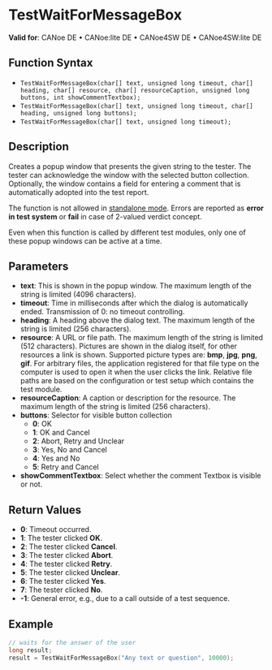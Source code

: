 # TestWaitForMessageBox

**Valid for**: CANoe DE • CANoe:lite DE • CANoe4SW DE • CANoe4SW:lite DE

## Function Syntax

- `TestWaitForMessageBox(char[] text, unsigned long timeout, char[] heading, char[] resource, char[] resourceCaption, unsigned long buttons, int showCommentTextbox);`
- `TestWaitForMessageBox(char[] text, unsigned long timeout, char[] heading, unsigned long buttons);`
- `TestWaitForMessageBox(char[] text, unsigned long timeout);`

## Description

Creates a popup window that presents the given string to the tester. The tester can acknowledge the window with the selected button collection. Optionally, the window contains a field for entering a comment that is automatically adopted into the test report.

The function is not allowed in [standalone mode](../../../CANoeCANalyzer/RTSetup/StandaloneMode/StandaloneModeConcept.md). Errors are reported as **error in test system** or **fail** in case of 2-valued verdict concept.

Even when this function is called by different test modules, only one of these popup windows can be active at a time.

## Parameters

- **text**: This is shown in the popup window. The maximum length of the string is limited (4096 characters).
- **timeout**: Time in milliseconds after which the dialog is automatically ended. Transmission of 0: no timeout controlling.
- **heading**: A heading above the dialog text. The maximum length of the string is limited (256 characters).
- **resource**: A URL or file path. The maximum length of the string is limited (512 characters). Pictures are shown in the dialog itself, for other resources a link is shown. Supported picture types are: **bmp**, **jpg**, **png**, **gif**. For arbitrary files, the application registered for that file type on the computer is used to open it when the user clicks the link. Relative file paths are based on the configuration or test setup which contains the test module.
- **resourceCaption**: A caption or description for the resource. The maximum length of the string is limited (256 characters).
- **buttons**: Selector for visible button collection
  - **0**: OK
  - **1**: OK and Cancel
  - **2**: Abort, Retry and Unclear
  - **3**: Yes, No and Cancel
  - **4**: Yes and No
  - **5**: Retry and Cancel
- **showCommentTextbox**: Select whether the comment Textbox is visible or not.

## Return Values

- **0**: Timeout occurred.
- **1**: The tester clicked **OK**.
- **2**: The tester clicked **Cancel**.
- **3**: The tester clicked **Abort**.
- **4**: The tester clicked **Retry**.
- **5**: The tester clicked **Unclear**.
- **6**: The tester clicked **Yes**.
- **7**: The tester clicked **No**.
- **-1**: General error, e.g., due to a call outside of a test sequence.

## Example

```c
// waits for the answer of the user
long result;
result = TestWaitForMessageBox("Any text or question", 10000);
```
